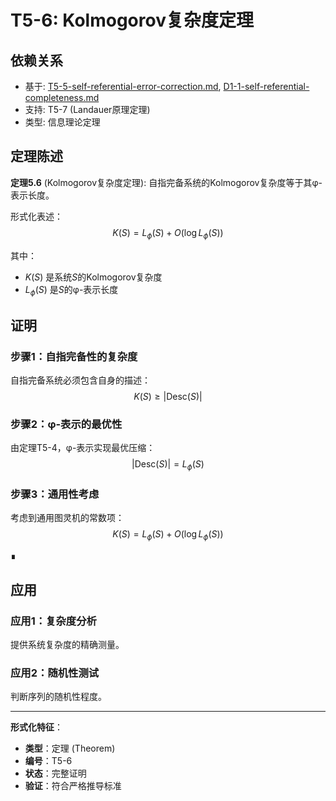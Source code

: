 # T5-6: Kolmogorov复杂度定理

## 依赖关系
- 基于: [T5-5-self-referential-error-correction.md](T5-5-self-referential-error-correction.md), [D1-1-self-referential-completeness.md](D1-1-self-referential-completeness.md)
- 支持: T5-7 (Landauer原理定理)
- 类型: 信息理论定理

## 定理陈述

**定理5.6** (Kolmogorov复杂度定理): 自指完备系统的Kolmogorov复杂度等于其φ-表示长度。

形式化表述：
$$
K(S) = L_{\phi}(S) + O(\log L_{\phi}(S))
$$

其中：
- $K(S)$ 是系统$S$的Kolmogorov复杂度
- $L_{\phi}(S)$ 是$S$的φ-表示长度

## 证明

### 步骤1：自指完备性的复杂度

自指完备系统必须包含自身的描述：
$$
K(S) \geq |\text{Desc}(S)|
$$

### 步骤2：φ-表示的最优性

由定理T5-4，φ-表示实现最优压缩：
$$
|\text{Desc}(S)| = L_{\phi}(S)
$$

### 步骤3：通用性考虑

考虑到通用图灵机的常数项：
$$
K(S) = L_{\phi}(S) + O(\log L_{\phi}(S))
$$

∎

## 应用

### 应用1：复杂度分析

提供系统复杂度的精确测量。

### 应用2：随机性测试

判断序列的随机性程度。

---

**形式化特征**：
- **类型**：定理 (Theorem)
- **编号**：T5-6
- **状态**：完整证明
- **验证**：符合严格推导标准